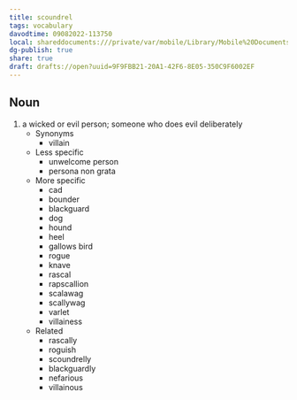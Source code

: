 ```yaml
---
title: scoundrel
tags: vocabulary
davodtime: 09082022-113750
local: shareddocuments:///private/var/mobile/Library/Mobile%20Documents/iCloud~md~obsidian/Documents/OBSHIDDIAN/drafts/9F9FBB21-20A1-42F6-8E05-350C9F6002EF.md
dg-publish: true
share: true
draft: drafts://open?uuid=9F9FBB21-20A1-42F6-8E05-350C9F6002EF
---
```



## Noun

1. a wicked or evil person; someone who does evil deliberately
	- Synonyms
		- villain
	- Less specific
		- unwelcome person
		- persona non grata
	- More specific
		- cad
		- bounder
		- blackguard
		- dog
		- hound
		- heel
		- gallows bird
		- rogue
		- knave
		- rascal
		- rapscallion
		- scalawag
		- scallywag
		- varlet
		- villainess
	- Related
		- rascally
		- roguish
		- scoundrelly
		- blackguardly
		- nefarious
		- villainous

